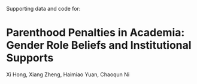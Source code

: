 Supporting data and code for: 
# Parenthood Penalties in Academia: Gender Role Beliefs and Institutional Supports

Xi Hong, Xiang Zheng, Haimiao Yuan, Chaoqun Ni
